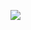 [![](https://mermaid.ink/img/pako:eNq9VE2P0zAQ_Ssjn5uEXW457AkEQuwuoj1BEJrak8QksY096XZV9b8zabp7oELaVkBO8ZuPN_M8np3S3pAqVaKfIzlNbyw2EYfKgXwBI1ttAzqGdfQPieKpQcDNhM-WJ7_s5mY2lPDpfrmCljmksigSj8ZSynXKW-qTdZ3Na1vQFofQE4ZQOHr47jzTnA812w0yPdNM4PyfCceRrYTPZGwkzcD-HC7hSXNOQydUs-G0oXdvV5dxvLSZ96vbj2C8Hgdy_I_LG9A6MZ9ZIbcEEgS17el_FPjjgvo-4AaXOtrALynzTq4Jom1aBl_Dc6KVJDoeILGMfQLakh7ZuuZ3lukpCYbCR6xbSrPD8v4O6uiHw-nvamOQUbTx7jx1vu6gkofveBovVcrhMHFWesP0WKmFIJKaZtv1q-vX2VV2VSnYLyDPc_h20ZXrVkSgjLZCm6x30uGgmzWRDd1AvQu96fza6nbtsTM1kneFHbChVBjvKJvkzYNrzp8ECYJg9R-rVgs1UJRBM7IJd5NbpSRuOApgMHaVqtxe_HBkv3x0WpUcR1qoMUxCHbemKmvsk6CyjNjH23m1HjbsQsmy_OL9k8_-F-od6q4?type=png)](https://mermaid.live/edit#pako:eNq9VE2P0zAQ_Ssjn5uEXW457AkEQuwuoj1BEJrak8QksY096XZV9b8zabp7oELaVkBO8ZuPN_M8np3S3pAqVaKfIzlNbyw2EYfKgXwBI1ttAzqGdfQPieKpQcDNhM-WJ7_s5mY2lPDpfrmCljmksigSj8ZSynXKW-qTdZ3Na1vQFofQE4ZQOHr47jzTnA812w0yPdNM4PyfCceRrYTPZGwkzcD-HC7hSXNOQydUs-G0oXdvV5dxvLSZ96vbj2C8Hgdy_I_LG9A6MZ9ZIbcEEgS17el_FPjjgvo-4AaXOtrALynzTq4Jom1aBl_Dc6KVJDoeILGMfQLakh7ZuuZ3lukpCYbCR6xbSrPD8v4O6uiHw-nvamOQUbTx7jx1vu6gkofveBovVcrhMHFWesP0WKmFIJKaZtv1q-vX2VV2VSnYLyDPc_h20ZXrVkSgjLZCm6x30uGgmzWRDd1AvQu96fza6nbtsTM1kneFHbChVBjvKJvkzYNrzp8ECYJg9R-rVgs1UJRBM7IJd5NbpSRuOApgMHaVqtxe_HBkv3x0WpUcR1qoMUxCHbemKmvsk6CyjNjH23m1HjbsQsmy_OL9k8_-F-od6q4)